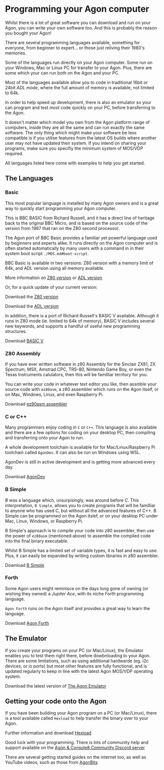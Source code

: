 # Programming your Agon computer

Whilst there is a lot of great software you can download and run on your Agon, you can write your own software too. And this is probably the reason you bought your Agon!

There are several programming languages available, something for everyone, from beginner to expert... or those just reliving their 1980's memories.

Some of the languages run directly on your Agon computer. Some run on your Windows, Mac or Linux PC for transfer to your Agon. Plus, there are some which your can run both on the Agon and your PC.

Most of the languages available allow you to code in traditional 16bit or 24bit _ADL mode_, where the full amount of memory is available, not limited to 64k.

In order to help speed up development, there is also an emulator so your can program and test _most_ code quickly on your PC, before transferring to the Agon.

It doesn't matter which model you own from the Agon platform range of computers, inside they are all the same and can run exactly the same software. The only thing which might make your software be less compatible is if you utilise features from the latest OS builds where another user may not have updated their system. If you intend on sharing your programs, make sure you specifiy the minimum system of MOS/VDP required.

All languages listed here come with examples to help you get started.



## The Languages

### Basic

This most popular language is installed by many Agon owners and is a great way to quickly start programming your Agon computer. 

This is BBC BASIC from Richard Russell, and it has a direct line of heritage back to the original BBC Micro, and is based on the source code of the version from 1987 that ran on the Z80 second processor.

The Agon port of BBC Basic provides a familiar yet powerful language used by beginners and experts alike. It runs directly on the Agon computer and is often started automatically by many users with a command in in their system boot script `./MOS.md#boot-script`.

BBC Basic is available in two versions: Z80 version with a memory limit of 64k, and ADL version using all memory available.

More information on [Z80 version](https://github.com/breakintoprogram/agon-bbc-basic) or [ADL version](https://github.com/breakintoprogram/agon-bbc-basic-adl)

Or, for a quick update of your current version:

Download the [Z80 version](https://github.com/breakintoprogram/agon-bbc-basic/releases/latest)

Download the [ADL version](https://github.com/breakintoprogram/agon-bbc-basic-adl/releases/latest)

In addition, there is a port of Richard Russell's BASIC V available. Although it runs in Z80 mode (ie. limited to 64k of memory), BASIC V includes several new keywords, and supports a handful of useful new programming structures.

Download [BASIC V](https://github.com/breakintoprogram/agon-bbc-basic-v)


### Z80 Assembly

If you have ever written software in z80 Assembly for the Sinclair ZX81, ZX Spectrum, MSX, Amstrad CPC, TRS-80, Nintendo Game Boy, or even the Texas Instruments calulators, then this will be familliar territory for you.

You can write your code in whatever text editor you like, then assmble your source code with `ez80asm`, a z80 assembler which runs on the Agon itself, or on Mac, Windows, Linux, and even Raspberry Pi.

Download [ez80asm assembler](https://github.com/AgonPlatform/agon-ez80asm)


### C or C++

Many programmers enjoy coding in `C` or `C++`. This language is also available and there are a few options for coding on your desktop PC, then compiling and transferring onto your Agon to run.

A whole development toolchain is available for for Mac/Linux/Raspberry Pi toolchain called `AgonDev`. It can also be run on Windows using WSL. 

AgonDev is still in active development and is getting more advanced every day.

Download [AgonDev](https://github.com/AgonPlatform/agondev)


### B Simple

_B_ was a language which, unsurpisingly, was around before _C_. This interpretation, `B Simple`, allows you to create programs that will be familliar to anyone who has used C, but without all the advanced features of C++. B Simple can be programmed on the Agon itslef, or on your desktop PC under Mac, Linux, Windows, or Raspberry Pi. 

B Simple's approach is to compile your code into z80 assembler, then use the power of `ez80asm` (mentioned above) to assemble the compiled code into the final binary executable. 

Whilst B Simple has a limited set of variable types, it is fast and easy to use. Plus, it can easily be expanded by writing custom libraries in z80 assembler.

Download [B Simple](https://github.com/nihirash/bsimple-ez80-compiler)

### Forth

Some Agon users might reminisce on the days long gone of owning (or wishing they owned) a _Jupiter Ace_, with its niche _Forth_ programming language. 

`Agon Forth` runs on the Agon itself and provides a great way to learn the language.

Download [Agon Forth](https://github.com/lennart-benschop/agon-forth)

## The Emulator

If you create your programs on your PC (or Mac/Linux), the Emulator enables you to test them right there, before dowbnloading to your Agon.
There are some limitations, such as using additional hardwarde (eg. i2c devices, or io ports) but most other features are fully functional, and is updated regularly to keep in line with the latest Agon MOS/VDP operating system.

Download the latest version of [The Agon Emulator](https://github.com/tomm/fab-agon-emulator)

## Getting your code onto the Agon

If you have been building your Agon program on a PC (or Mac/Linux), there is a tool available called `Hexload` to help transfer the binary over to your Agon.

Further information and download [Hexload](https://github.com/AgonPlatform/agon-hexload)


Good luck with your programming. There is lots of community help and support available on the [Agon & Console8 Community Discord server](https://discord.com/invite/sN3vXru26s)

There are several getting started guides on the internet too, as well as YouTube videos, such as those from [AgonBits](https://www.youtube.com/@AgonBits)


